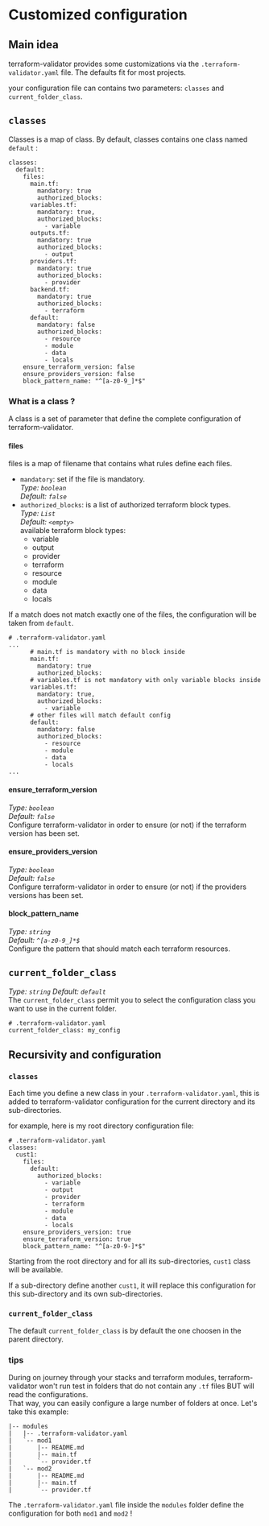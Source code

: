 # Customized configuration

## Main idea
terraform-validator provides some customizations via the `.terraform-validator.yaml` file.
The defaults fit for most projects.

your configuration file can contains two parameters: `classes` and `current_folder_class`.


## `classes`
Classes is a map of class. By default, classes contains one class named `default` :
```
classes:
  default:
    files:
      main.tf:
        mandatory: true
        authorized_blocks:
      variables.tf:
        mandatory: true,
        authorized_blocks:
          - variable
      outputs.tf:
        mandatory: true
        authorized_blocks:
          - output
      providers.tf:
        mandatory: true
        authorized_blocks:
          - provider
      backend.tf:
        mandatory: true
        authorized_blocks:
          - terraform
      default:
        mandatory: false
        authorized_blocks:
          - resource
          - module
          - data
          - locals
    ensure_terraform_version: false
    ensure_providers_version: false
    block_pattern_name: "^[a-z0-9_]*$"
```
### What is a class ?
A class is a set of parameter that define the complete configuration of terraform-validator.

#### files
files is a map of filename that contains what rules define each files.
* `mandatory`: set if the file is mandatory.                            
  *Type: `boolean`*                          
  *Default: `false`*
* `authorized_blocks`: is a list of authorized terraform block types.                          
  *Type: `List`*                    
  *Default: `<empty>`*                    
  available terraform block types:
    * variable
    * output
    * provider
    * terraform
    * resource
    * module
    * data
    * locals

If a match does not match exactly one of the files, the configuration will be taken from `default`.

```
# .terraform-validator.yaml
...
      # main.tf is mandatory with no block inside
      main.tf:
        mandatory: true
        authorized_blocks:
      # variables.tf is not mandatory with only variable blocks inside
      variables.tf:
        mandatory: true,
        authorized_blocks:
          - variable
      # other files will match default config
      default:
        mandatory: false
        authorized_blocks:
          - resource
          - module
          - data
          - locals
...
```

#### ensure_terraform_version
*Type: `boolean`*                 
*Default: `false`*                  
Configure terraform-validator in order to ensure (or not) if the terraform version has been set.

#### ensure_providers_version
*Type: `boolean`*                 
*Default: `false`*    
Configure terraform-validator in order to ensure (or not) if the providers versions has been set.

#### block_pattern_name
*Type: `string`*                 
*Default: `^[a-z0-9_]*$`*    
Configure the pattern that should match each terraform resources.


## `current_folder_class`
*Type: `string`*
*Default: `default`*                       
The `current_folder_class` permit you to select the configuration class you want to use in the current folder.

```
# .terraform-validator.yaml
current_folder_class: my_config
```


## Recursivity and configuration
### `classes`
Each time you define a new class in your `.terraform-validator.yaml`, this is added to terraform-validator configuration for the current directory and its sub-directories.

for example, here is my root directory configuration file:
```
# .terraform-validator.yaml
classes:
  cust1:
    files:
      default:
        authorized_blocks:
          - variable
          - output
          - provider
          - terraform
          - module
          - data
          - locals
    ensure_providers_version: true
    ensure_terraform_version: true
    block_pattern_name: "^[a-z0-9-]*$"
```

Starting from the root directory and for all its sub-directories, `cust1` class will be available.

If a sub-directory define another `cust1`, it will replace this configuration for this sub-directory and its own sub-directories.

### `current_folder_class`
The default `current_folder_class` is by default the one choosen in the parent directory.

### tips
During on journey through your stacks and terraform modules, terraform-validator won't run test in folders that do not contain any `.tf` files BUT will read the configurations.                    
That way, you can easily configure a large number of folders at once. Let's take this example:
```
|-- modules
|   |-- .terraform-validator.yaml
|   `-- mod1
|       |-- README.md
|       |-- main.tf
|       `-- provider.tf
|   `-- mod2
|       |-- README.md
|       |-- main.tf
|       `-- provider.tf
```
The `.terraform-validator.yaml` file inside the `modules` folder define the configuration for both `mod1` and `mod2` !
